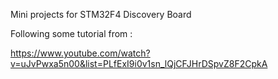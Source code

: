 Mini projects for STM32F4 Discovery Board

Following some tutorial from :

https://www.youtube.com/watch?v=uJvPwxa5n00&list=PLfExI9i0v1sn_lQjCFJHrDSpvZ8F2CpkA

